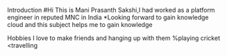 Introduction
#Hi This is Mani Prasanth Sakshi,I had worked as a platform engineer in reputed MNC in India 
*Looking forward to gain knowledge cloud and this subject helps me to gain knowledge

Hobbies
I love to make friends and hanging up with them 
%playing cricket 
<travelling
           

